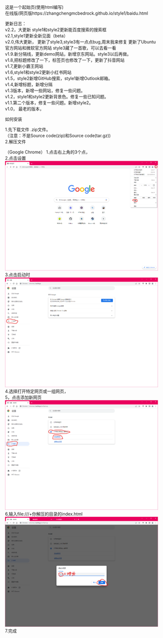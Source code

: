 这是一个起始页(使用html编写)  
在线版/网页版https://zhangchengmcbedrock.github.io/style1/baidu.html       

更新日志：  
v2.2，大更新 style1和style2更新能百度搜索的搜索框     
v2.1,style1更新全新见面（beta）   
v2.0,伟大更新，
更新了style3,style3有一点点bug,周末我来修复
更新了Ubuntu官方网站和微软官方网站
style3藏了一首歌，可以去看一看       
v1.9.新分隔线，更新demo网站，新增京东网站。style3以后再做。     
v1.8,把标题修改了一下，标签页也修改了一下，更新了抖音网站      
v1.7,更新小霸王网站    
v1.6,style1和style2更新小红书网站   
v1.5，style2新增GitHub搜索，style1新增Outlook邮箱。   
v1.4,新增标题，新增分隔    
v1.3版本，新增一些网站，修复一些问题。      
v1.2，style1和style2更新背景色。修复一些已知问题。     
v1.1.第二个版本，修复一些问题。新增style2。    
v1.0， 最老的版本，     

 如何安装  
 
 1.先下载文件 .zip文件。  
 （注意：不是Source code(zip)和Source code(tar.gz))  
 2.解压文件  
 
 （Google Chrome）
 1.点击右上角的3个点，  
 2.点击设置  
 ![](https://raw.githubusercontent.com/zhangchengmcbedrock/zhangchengmcbedrock/main/res/Screenshot%202023-02-03%20220257.png)  
 3.点击启动时  
 ![](https://raw.githubusercontent.com/zhangchengmcbedrock/zhangchengmcbedrock/main/res/Screenshot%202023-02-03%20220357.png)
 4.选择打开特定网页或一组网页，  
 5，点击添加新网页  
 ![](https://raw.githubusercontent.com/zhangchengmcbedrock/zhangchengmcbedrock/main/res/Screenshot%202023-02-03%20220431.png)  
 6,输入file:///+你解压的目录的index.html  
 ![](https://raw.githubusercontent.com/zhangchengmcbedrock/zhangchengmcbedrock/main/res/Screenshot%202023-02-03%20220636.png)
 7.完成  
 
 
